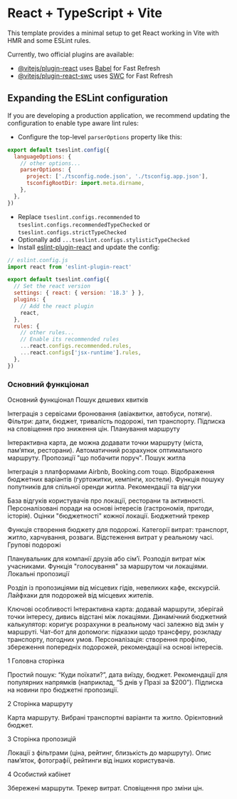 # React + TypeScript + Vite

This template provides a minimal setup to get React working in Vite with HMR and some ESLint rules.

Currently, two official plugins are available:

- [@vitejs/plugin-react](https://github.com/vitejs/vite-plugin-react/blob/main/packages/plugin-react/README.md) uses [Babel](https://babeljs.io/) for Fast Refresh
- [@vitejs/plugin-react-swc](https://github.com/vitejs/vite-plugin-react-swc) uses [SWC](https://swc.rs/) for Fast Refresh

## Expanding the ESLint configuration

If you are developing a production application, we recommend updating the configuration to enable type aware lint rules:

- Configure the top-level `parserOptions` property like this:

```js
export default tseslint.config({
  languageOptions: {
    // other options...
    parserOptions: {
      project: ['./tsconfig.node.json', './tsconfig.app.json'],
      tsconfigRootDir: import.meta.dirname,
    },
  },
})
```

- Replace `tseslint.configs.recommended` to `tseslint.configs.recommendedTypeChecked` or `tseslint.configs.strictTypeChecked`
- Optionally add `...tseslint.configs.stylisticTypeChecked`
- Install [eslint-plugin-react](https://github.com/jsx-eslint/eslint-plugin-react) and update the config:

```js
// eslint.config.js
import react from 'eslint-plugin-react'

export default tseslint.config({
  // Set the react version
  settings: { react: { version: '18.3' } },
  plugins: {
    // Add the react plugin
    react,
  },
  rules: {
    // other rules...
    // Enable its recommended rules
    ...react.configs.recommended.rules,
    ...react.configs['jsx-runtime'].rules,
  },
})
```

###  Основний функціонал
Основний функціонал
Пошук дешевих квитків

Інтеграція з сервісами бронювання (авіаквитки, автобуси, потяги).
Фільтри: дати, бюджет, тривалість подорожі, тип транспорту.
Підписка на сповіщення про зниження цін.
Планування маршруту

Інтерактивна карта, де можна додавати точки маршруту (міста, пам’ятки, ресторани).
Автоматичний розрахунок оптимального маршруту.
Пропозиції "що побачити поруч".
Пошук житла

Інтеграція з платформами Airbnb, Booking.com тощо.
Відображення бюджетних варіантів (гуртожитки, кемпінги, хостели).
Функція пошуку попутників для спільної оренди житла.
Рекомендації та відгуки

База відгуків користувачів про локації, ресторани та активності.
Персоналізовані поради на основі інтересів (гастрономія, пригоди, історія).
Оцінки "бюджетності" кожної локації.
Бюджетний трекер

Функція створення бюджету для подорожі.
Категорії витрат: транспорт, житло, харчування, розваги.
Відстеження витрат у реальному часі.
Групові подорожі

Планувальник для компанії друзів або сім’ї.
Розподіл витрат між учасниками.
Функція "голосування" за маршрутом чи локаціями.
Локальні пропозиції

Розділ із пропозиціями від місцевих гідів, невеликих кафе, екскурсій.
Лайфхаки для подорожей від місцевих жителів.

Ключові особливості
Інтерактивна карта: додавай маршрути, зберігай точки інтересу, дивись відстані між локаціями.
Динамічний бюджетний калькулятор: коригує розрахунки в реальному часі залежно від змін у маршруті.
Чат-бот для допомоги: підказки щодо трансферу, розкладу транспорту, погодних умов.
Персоналізація: створення профілю, збереження попередніх подорожей, рекомендації на основі інтересів.

1 Головна сторінка

Простий пошук: “Куди поїхати?”, дата виїзду, бюджет.
Рекомендації для популярних напрямків (наприклад, “5 днів у Празі за $200”).
Підписка на новини про бюджетні пропозиції.

2 Сторінка маршруту

Карта маршруту.
Вибрані транспортні варіанти та житло.
Орієнтовний бюджет.

3 Сторінка пропозицій

Локації з фільтрами (ціна, рейтинг, близькість до маршруту).
Опис пам’яток, фотографії, рейтинги від інших користувачів.

4 Особистий кабінет

Збережені маршрути.
Трекер витрат.
Сповіщення про зміни цін.